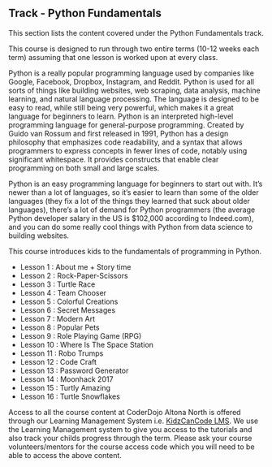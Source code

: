 
## Track - Python Fundamentals 

This section lists the content covered under the Python Fundamentals track.

This course is designed to run through two entire terms (10-12 weeks each term) assuming that one lesson is worked upon at every class. 

Python is a really popular programming language used by companies like Google, Facebook, Dropbox, Instagram, and Reddit. Python is used for all sorts of things like building websites, web scraping, data analysis, machine learning, and natural language processing. The language is designed to be easy to read, while still being very powerful, which makes it a great language for beginners to learn. Python is an interpreted high-level programming language for general-purpose programming. Created by Guido van Rossum and first released in 1991, Python has a design philosophy that emphasizes code readability, and a syntax that allows programmers to express concepts in fewer lines of code, notably using significant whitespace. It provides constructs that enable clear programming on both small and large scales.

Python is an easy programming language for beginners to start out with. It’s newer than a lot of languages, so it’s easier to learn than some of the older languages (they fix a lot of the things they learned that suck about older languages), there’s a lot of demand for Python programmers (the average Python developer salary in the US is $102,000 according to Indeed.com), and you can do some really cool things with Python from data science to building websites.

This course introduces kids to the fundamentals of programming in Python.

- Lesson 1  : About me + Story time
- Lesson 2  : Rock-Paper-Scissors
- Lesson 3  : Turtle Race
- Lesson 4  : Team Chooser
- Lesson 5  : Colorful Creations
- Lesson 6  : Secret Messages
- Lesson 7  : Modern Art
- Lesson 8  : Popular Pets
- Lesson 9  : Role Playing Game (RPG)
- Lesson 10 : Where Is The Space Station
- Lesson 11 : Robo Trumps
- Lesson 12 : Code Craft
- Lesson 13 : Password Generator
- Lesson 14 : Moonhack 2017
- Lesson 15 : Turtly Amazing
- Lesson 16 : Turtle Snowflakes

Access to all the course content at CoderDojo Altona North is offered through our Learning Management System i.e. [KidzCanCode LMS](https://learning.kidzcancode.com). We use the Learning Management system to give you access to the tutorials and also track your childs progress through the term. Please ask your course volunteers/mentors for the course access code which you will need to be able to access the above content. 
